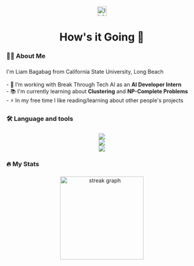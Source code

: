 <!--
FRONT IMAGE
<div align="center">
  <img height="150" src="https://camo.githubusercontent.com/62da68eb62b1e5f175f7d1f0191dd89a653d7908feb22d37d4a0ab07365d6791/68747470733a2f2f6d656469612e67697068792e636f6d2f6d656469612f4d3967624264396e6244724f5475314d71782f67697068792e676966"  />
</div>
-->
###

<div align="center">
  <a href="https://linkedin.com/in/lbzfran">
    <img src="https://img.shields.io/static/v1?message=LinkedIn&logo=linkedin&label=&color=0077B5&logoColor=white&labelColor=&style=for-the-badge" height="25" alt="linkedin logo"  />
  </a>
</div>

###

<h1 align="center">How's it Going 👋</h1>

###

<h3 align="left">👩‍💻 About Me</h3>

###

<p align="left">I'm Liam Bagabag from California State University, Long Beach<br><br>- 🔭 I’m working with Break Through Tech AI as an <strong>AI Developer Intern</strong><br>- 📚 I'm currently learning about <strong>Clustering</strong> and <strong>NP-Complete Problems</strong><br>- ⚡ In my free time I like reading/learning about other people's projects</p>

###
<h3 align="left">🛠 Language and tools</h3>

###

<p align="center">
  <a href="https://skillicons.dev">
    <img src="https://skillicons.dev/icons?i=python,c,go,js,lua" /> <br>
    <img src="https://skillicons.dev/icons?i=html,css,nodejs,react,nginx,gcp,aws" /> <br>
    <img src="https://skillicons.dev/icons?i=arch,neovim,pytorch,postgresql,sqlite,docker" />
  </a>
</p>

###

<h3 align="left">🔥   My Stats</h3>

###

<div align="center">
  <img src="https://streak-stats.demolab.com?user=lbzfran&locale=en&mode=daily&theme=dark&hide_border=false&border_radius=5&order=3" height="220" alt="streak graph"  />
</div>


